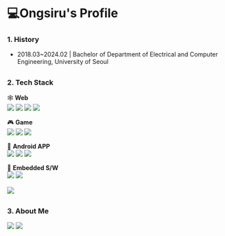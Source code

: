 # 💻Ongsiru's Profile

### 1. History
- 2018.03~2024.02 | Bachelor of Department of Electrical and Computer Engineering, University of Seoul

## 

### 2. Tech Stack

🕸️ <b>Web</b>
<br><img src="https://img.shields.io/badge/JavaScript-F7DF1E?style=flat&logo=javascript&logoColor=000000"/> <img src="https://img.shields.io/badge/TypeScript-3178C6?style=flat&logo=TypeScript&logoColor=white"/> <img src="https://img.shields.io/badge/React-20232A?style=flat&logo=react&logoColor=61DAFB" /> <img src="https://img.shields.io/badge/Amazon_AWS-232F3E?style=flat&logo=amazon-aws&logoColor=white"/><br>

🎮 <b>Game</b>
<br><img src="https://img.shields.io/badge/C%2B%2B-00599C?style=flat&logo=c%2B%2B&logoColor=white" /> <img src="https://img.shields.io/badge/Unreal5-000000?logo=unrealengine&style=flat"/> <img src="https://img.shields.io/badge/Microsoft_SQL_Server-CC2927?style=flat&logo=microsoft-sql-server&logoColor=white"/><br>

🤖 <b>Android APP</b>
<br><img src="https://img.shields.io/badge/Python-3178C6?style=flat&logo=Python&logoColor=white" /> <img src="https://img.shields.io/badge/Java-%23ED8B00?style=flat&logo=openjdk&logoColor=white"/> <img src="https://img.shields.io/badge/Android_Studio-3DDC84?style=flat&logo=android-studio&logoColor=white" /><br>

📱 <b>Embedded S/W</b>
<br> <img src="https://img.shields.io/badge/C-00599C?style=flat&logo=c&logoColor=white" /> <img src="https://img.shields.io/badge/Linux-DEE2E6?style=flat&logo=linux&logoColor=black" /><br>
<br>
<img src="https://github-readme-stats.vercel.app/api/top-langs/?username=ongsiru&layout=compact">
## 

### 3. About Me
<a href="Mailto:gusdnr3998@gmail.com"><img src="https://img.shields.io/badge/Gmail-D14836?style=for-the-badge&logo=gmail&logoColor=white"/></a>
<a href="https://www.youtube.com/@user-ew2ry9gf5k"><img src="https://img.shields.io/badge/YouTube-FF0000?style=for-the-badge&logo=youtube&logoColor=white"/></a>
